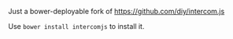 Just a bower-deployable fork of https://github.com/diy/intercom.js

Use ```bower install intercomjs``` to install it.

